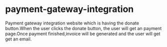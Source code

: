 # payment-gateway-integration
Payment gateway integration website which is having the donate button.When the user clicks the donate button,
the user will get an payment page.Once payment finished,invoice will be generated and the user will get get an email.
